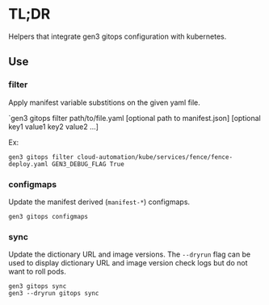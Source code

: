 # TL;DR

Helpers that integrate gen3 gitops configuration with kubernetes.

## Use

### filter

Apply manifest variable substitions on the given yaml file.

`gen3 gitops filter path/to/file.yaml [optional path to manifest.json] [optional key1 value1 key2 value2 ...]

Ex:
```
gen3 gitops filter cloud-automation/kube/services/fence/fence-deploy.yaml GEN3_DEBUG_FLAG True
```


### configmaps

Update the manifest derived (`manifest-*`) configmaps.

```
gen3 gitops configmaps
```

### sync

Update the dictionary URL and image versions. The `--dryrun` flag can be used to display dictionary URL and image version check logs but do not want to roll pods.

```
gen3 gitops sync
gen3 --dryrun gitops sync
```
